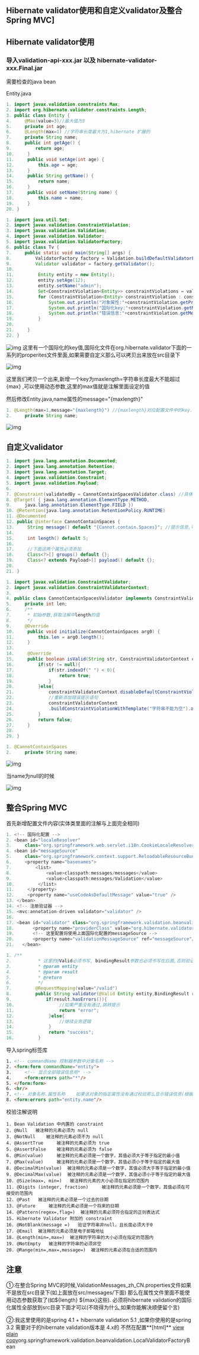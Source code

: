 ## Hibernate validator使用和自定义validator及整合Spring MVC]

## Hibernate validator使用

### 导入validation-api-xxx.jar 以及  hibernate-validator-xxx.Final.jar

需要检查的java bean 

Entity.java


```java
1. import javax.validation.constraints.Max;  
2. import org.hibernate.validator.constraints.Length;  
3. public class Entity {  
4.     @Max(value=3)//最大值为3  
5.     private int age;  
6.     @Length(max=1) //字符串长度最大为1,hibernate 扩展的  
7.     private String name;  
8.     public int getAge() {  
9.         return age;  
10.     }  
11.     public void setAge(int age) {  
12.         this.age = age;  
13.     }  
14.     public String getName() {  
15.         return name;  
16.     }  
17.     public void setName(String name) {  
18.         this.name = name;  
19.     }  
20. }  
```

```java
1. import java.util.Set;  
2. import javax.validation.ConstraintViolation;  
3. import javax.validation.Validation;  
4. import javax.validation.Validator;  
5. import javax.validation.ValidatorFactory;  
6. public class Tv {  
7.     public static void main(String[] args) {  
8.         ValidatorFactory factory = Validation.buildDefaultValidatorFactory();  
9.         Validator validator = factory.getValidator();  
10.   
11.         Entity entity = new Entity();  
12.         entity.setAge(12);  
13.         entity.setName("admin");  
14.         Set<ConstraintViolation<Entity>> constraintViolations = validator.validate(entity);  
15.         for (ConstraintViolation<Entity> constraintViolation : constraintViolations) {  
16.             System.out.println("对象属性:"+constraintViolation.getPropertyPath());  
17.             System.out.println("国际化key:"+constraintViolation.getMessageTemplate());  
18.             System.out.println("错误信息:"+constraintViolation.getMessage());  
19.         }  
20.   
21.     }  
22. }  
```
![img](http://img.blog.csdn.net/20150228113318323?watermark/2/text/aHR0cDovL2Jsb2cuY3Nkbi5uZXQvbHdwaGs=/font/5a6L5L2T/fontsize/400/fill/I0JBQkFCMA==/dissolve/70/gravity/Center)
这里有一个国际化的key值,国际化文件在org.hibernate.validator下面的一系列的properites文件里面,如果需要自定义那么可以拷贝出来放在src目录下

![img](http://img.blog.csdn.net/20150228113627288?watermark/2/text/aHR0cDovL2Jsb2cuY3Nkbi5uZXQvbHdwaGs=/font/5a6L5L2T/fontsize/400/fill/I0JBQkFCMA==/dissolve/70/gravity/Center)

这里我们拷贝一个出来,新增一个key为maxlength=字符串长度最大不能超过{max} ,可以使用动态参数,这里的max值就是注解里面设定的值

然后修改Entity.java,name属性的message="{maxlength}"


```java
1. @Length(max=1,message="{maxlength}") //{maxlength}对应配置文件中的key. 必须有{}  
2.     private String name;  
```
![img](http://img.blog.csdn.net/20150228113845692?watermark/2/text/aHR0cDovL2Jsb2cuY3Nkbi5uZXQvbHdwaGs=/font/5a6L5L2T/fontsize/400/fill/I0JBQkFCMA==/dissolve/70/gravity/Center)

## 自定义validator


```java
1. import java.lang.annotation.Documented;  
2. import java.lang.annotation.Retention;  
3. import java.lang.annotation.Target;  
4. import javax.validation.Constraint;  
5. import javax.validation.Payload;  
6.   
7. @Constraint(validatedBy = CannotContainSpacesValidator.class) //具体的实现  
8. @Target( { java.lang.annotation.ElementType.METHOD,  
9.     java.lang.annotation.ElementType.FIELD })  
10. @Retention(java.lang.annotation.RetentionPolicy.RUNTIME)  
11. @Documented  
12. public @interface CannotContainSpaces {  
13.     String message() default "{Cannot.contain.Spaces}"; //提示信息,可以写死,可以填写国际化的key  
14.       
15.     int length() default 5;  
16.       
17.     //下面这两个属性必须添加  
18.     Class<?>[] groups() default {};  
19.     Class<? extends Payload>[] payload() default {};  
20.       
21. }  
```

```java
1. import javax.validation.ConstraintValidator;  
2. import javax.validation.ConstraintValidatorContext;  
3.   
4. public class CannotContainSpacesValidator implements ConstraintValidator<CannotContainSpaces, String> {  
5.     private int len;  
6.     /** 
7.      * 初始参数,获取注解中length的值 
8.      */  
9.     @Override  
10.     public void initialize(CannotContainSpaces arg0) {  
11.         this.len = arg0.length();  
12.     }  
13.   
14.     @Override  
15.     public boolean isValid(String str, ConstraintValidatorContext constraintValidatorContext) {  
16.         if(str != null){  
17.             if(str.indexOf(" ") < 0){  
18.                 return true;  
19.             }  
20.         }else{  
21.             constraintValidatorContext.disableDefaultConstraintViolation();//禁用默认的message的值  
22.             //重新添加错误提示语句  
23.             constraintValidatorContext  
24.             .buildConstraintViolationWithTemplate("字符串不能为空").addConstraintViolation();  
25.         }  
26.         return false;  
27.     }  
28.   
29. }  
```

```java
1. @CannotContainSpaces  
2.     private String name;  
```
![img](http://img.blog.csdn.net/20150228122703740?watermark/2/text/aHR0cDovL2Jsb2cuY3Nkbi5uZXQvbHdwaGs=/font/5a6L5L2T/fontsize/400/fill/I0JBQkFCMA==/dissolve/70/gravity/Center)

当name为null的时候

![img](http://img.blog.csdn.net/20150228122740509?watermark/2/text/aHR0cDovL2Jsb2cuY3Nkbi5uZXQvbHdwaGs=/font/5a6L5L2T/fontsize/400/fill/I0JBQkFCMA==/dissolve/70/gravity/Center)

## 整合Spring MVC

首先新增配置文件内容(实体类里面的注解与上面完全相同)


```java
1. <!-- 国际化配置 -->  
2. <bean id="localeResolver"  
3. ​    class="org.springframework.web.servlet.i18n.CookieLocaleResolver" />  
4. <bean id="messageSource"  
5. ​    class="org.springframework.context.support.ReloadableResourceBundleMessageSource">  
6. ​    <property name="basenames">  
7. ​        <list>  
8. ​            <value>classpath:messages/messages</value>  
9. ​            <value>classpath:messages/Validation</value>  
10. ​        </list>  
11. ​    </property>  
12. ​    <property name="useCodeAsDefaultMessage" value="true" />  
13. </bean>  
14. <!-- 注册验证器 -->  
15. <mvc:annotation-driven validator="validator" />    
16.   
17. <bean id="validator" class="org.springframework.validation.beanvalidation.LocalValidatorFactoryBean">    
18. ​      <property name="providerClass" value="org.hibernate.validator.HibernateValidator"/>    
19. ​      <!-- 这里配置将使用上面国际化配置的messageSource -->  
20. ​      <property name="validationMessageSource" ref="messageSource"/>    
21.   </bean>  
```

```java
1. /** 
2.          * 这里的@Valid必须书写, bindingResult参数也必须书写在后面,否则验证不通过就会返回400 
3.          * @param entity 
4.          * @param result 
5.          * @return 
6.          */  
7.         @RequestMapping(value="/valid")  
8.         public String validator(@Valid Entity entity,BindingResult result){  
9.             if(result.hasErrors()){  
10.                 //如果严重没有通过,跳转提示  
11.                 return "error";  
12.             }else{  
13.                 //继续业务逻辑  
14.             }  
15.             return "success";  
16.         }  
```
导入spring标签库


```html
1. <!-- commandName 控制器参数中对象名称 -->  
2. <form:form commandName="entity">  
3.     <!-- 显示全部错误信息用* -->  
4.     <form:errors path="*"/>  
5. </form:form>  
6. <hr/>  
7. <!-- 对象名称.属性名称    如果该对象的指定属性没有通过校验那么显示错误信息(根据当前语言显示不同国家的文字) -->  
8. <form:errors path="entity.name"/>  
```
校验注解说明


```
1. Bean Validation 中内置的 constraint     
2. @Null   被注释的元素必须为 null     
3. @NotNull    被注释的元素必须不为 null     
4. @AssertTrue     被注释的元素必须为 true     
5. @AssertFalse    被注释的元素必须为 false     
6. @Min(value)     被注释的元素必须是一个数字，其值必须大于等于指定的最小值     
7. @Max(value)     被注释的元素必须是一个数字，其值必须小于等于指定的最大值     
8. @DecimalMin(value)  被注释的元素必须是一个数字，其值必须大于等于指定的最小值     
9. @DecimalMax(value)  被注释的元素必须是一个数字，其值必须小于等于指定的最大值     
10. @Size(max=, min=)   被注释的元素的大小必须在指定的范围内     
11. @Digits (integer, fraction)     被注释的元素必须是一个数字，其值必须在可接受的范围内     
12. @Past   被注释的元素必须是一个过去的日期     
13. @Future     被注释的元素必须是一个将来的日期     
14. @Pattern(regex=,flag=)  被注释的元素必须符合指定的正则表达式     
15. Hibernate Validator 附加的 constraint     
16. @NotBlank(message =)   验证字符串非null，且长度必须大于0     
17. @Email  被注释的元素必须是电子邮箱地址     
18. @Length(min=,max=)  被注释的字符串的大小必须在指定的范围内     
19. @NotEmpty   被注释的字符串的必须非空     
20. @Range(min=,max=,message=)  被注释的元素必须在合适的范围内  
```
## 注意

①:在整合Spring MVC的时候,ValidationMessages_zh_CN.properties文件如果不是放在src目录下(如上面放在src/messages/下面) 那么在属性文件里面不能使用动态参数获取了(如${length} ${max}这些). 必须将hibernate validation的国际化属性全部放到src目录下面才可以(不晓得为什么,如果你能解决顺便留个言)

②:我这里使用的是spring 4.1 + hibernate validation 5.1 ,如果你使用的是spring 3.2 需要对于的hibernate validation版本是 4.x的 不然在配置**[html]** [view plain](http://blog.csdn.net/lwphk/article/details/43983669#) [copy](http://blog.csdn.net/lwphk/article/details/43983669#)org.springframework.validation.beanvalidation.LocalValidatorFactoryBean  